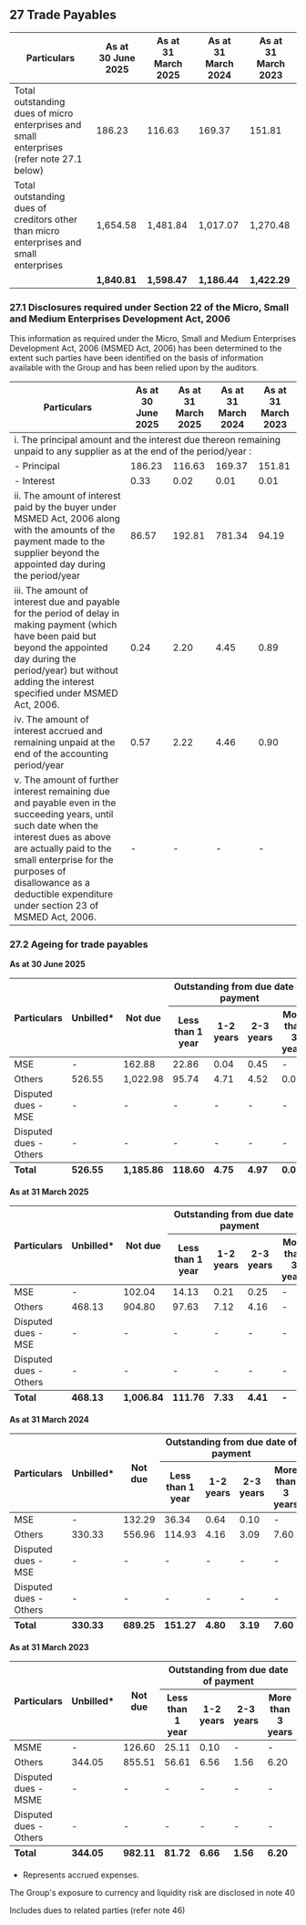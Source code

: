 ## 27 Trade Payables

<table><thead><tr><th>Particulars</th><th>As at<br>30 June 2025</th><th>As at<br>31 March 2025</th><th>As at<br>31 March 2024</th><th>As at<br>31 March 2023</th></tr></thead><tbody><tr><td>Total outstanding dues of micro enterprises and small enterprises (refer note 27.1 below)</td><td>186.23</td><td>116.63</td><td>169.37</td><td>151.81</td></tr><tr><td>Total outstanding dues of creditors other than micro enterprises and small enterprises</td><td>1,654.58</td><td>1,481.84</td><td>1,017.07</td><td>1,270.48</td></tr><tr><td></td><td><strong>1,840.81</strong></td><td><strong>1,598.47</strong></td><td><strong>1,186.44</strong></td><td><strong>1,422.29</strong></td></tr></tbody></table>

### 27.1 Disclosures required under Section 22 of the Micro, Small and Medium Enterprises Development Act, 2006

This information as required under the Micro, Small and Medium Enterprises Development Act, 2006 (MSMED Act, 2006) has been determined to the extent such parties have been identified on the basis of information available with the Group and has been relied upon by the auditors.

<table><thead><tr><th>Particulars</th><th>As at<br>30 June 2025</th><th>As at<br>31 March 2025</th><th>As at<br>31 March 2024</th><th>As at<br>31 March 2023</th></tr></thead><tbody><tr><td colspan="5">i. The principal amount and the interest due thereon remaining unpaid to any supplier as at the end of the period/year :</td></tr><tr><td>- Principal</td><td>186.23</td><td>116.63</td><td>169.37</td><td>151.81</td></tr><tr><td>- Interest</td><td>0.33</td><td>0.02</td><td>0.01</td><td>0.01</td></tr><tr><td>ii. The amount of interest paid by the buyer under MSMED Act, 2006 along with the amounts of the payment made to the supplier beyond the appointed day during the period/year</td><td>86.57</td><td>192.81</td><td>781.34</td><td>94.19</td></tr><tr><td>iii. The amount of interest due and payable for the period of delay in making payment (which have been paid but beyond the appointed day during the period/year) but without adding the interest specified under MSMED Act, 2006.</td><td>0.24</td><td>2.20</td><td>4.45</td><td>0.89</td></tr><tr><td>iv. The amount of interest accrued and remaining unpaid at the end of the accounting period/year</td><td>0.57</td><td>2.22</td><td>4.46</td><td>0.90</td></tr><tr><td>v. The amount of further interest remaining due and payable even in the succeeding years, until such date when the interest dues as above are actually paid to the small enterprise for the purposes of disallowance as a deductible expenditure under section 23 of MSMED Act, 2006.</td><td>-</td><td>-</td><td>-</td><td>-</td></tr></tbody></table>

### 27.2 Ageing for trade payables

**As at 30 June 2025**

<table><thead><tr><th rowspan="2">Particulars</th><th rowspan="2">Unbilled*</th><th rowspan="2">Not due</th><th colspan="4">Outstanding from due date of payment</th><th rowspan="2">Total</th></tr><tr><th>Less than 1 year</th><th>1-2 years</th><th>2-3 years</th><th>More than 3 years</th></tr></thead><tbody><tr><td>MSE</td><td>-</td><td>162.88</td><td>22.86</td><td>0.04</td><td>0.45</td><td>-</td><td>186.23</td></tr><tr><td>Others</td><td>526.55</td><td>1,022.98</td><td>95.74</td><td>4.71</td><td>4.52</td><td>0.08</td><td>1,654.58</td></tr><tr><td>Disputed dues - MSE</td><td>-</td><td>-</td><td>-</td><td>-</td><td>-</td><td>-</td><td>-</td></tr><tr><td>Disputed dues - Others</td><td>-</td><td>-</td><td>-</td><td>-</td><td>-</td><td>-</td><td>-</td></tr></tbody><tfoot><tr><td><strong>Total</strong></td><td><strong>526.55</strong></td><td><strong>1,185.86</strong></td><td><strong>118.60</strong></td><td><strong>4.75</strong></td><td><strong>4.97</strong></td><td><strong>0.08</strong></td><td><strong>1,840.81</strong></td></tr></tfoot></table>

**As at 31 March 2025**

<table><thead><tr><th rowspan="2">Particulars</th><th rowspan="2">Unbilled*</th><th rowspan="2">Not due</th><th colspan="4">Outstanding from due date of payment</th><th rowspan="2">Total</th></tr><tr><th>Less than 1 year</th><th>1-2 years</th><th>2-3 years</th><th>More than 3 years</th></tr></thead><tbody><tr><td>MSE</td><td>-</td><td>102.04</td><td>14.13</td><td>0.21</td><td>0.25</td><td>-</td><td>116.63</td></tr><tr><td>Others</td><td>468.13</td><td>904.80</td><td>97.63</td><td>7.12</td><td>4.16</td><td>-</td><td>1,481.84</td></tr><tr><td>Disputed dues - MSE</td><td>-</td><td>-</td><td>-</td><td>-</td><td>-</td><td>-</td><td>-</td></tr><tr><td>Disputed dues - Others</td><td>-</td><td>-</td><td>-</td><td>-</td><td>-</td><td>-</td><td>-</td></tr></tbody><tfoot><tr><td><strong>Total</strong></td><td><strong>468.13</strong></td><td><strong>1,006.84</strong></td><td><strong>111.76</strong></td><td><strong>7.33</strong></td><td><strong>4.41</strong></td><td><strong>-</strong></td><td><strong>1,598.47</strong></td></tr></tfoot></table>

**As at 31 March 2024**

<table><thead><tr><th rowspan="2">Particulars</th><th rowspan="2">Unbilled*</th><th rowspan="2">Not due</th><th colspan="4">Outstanding from due date of payment</th><th rowspan="2">Total</th></tr><tr><th>Less than 1 year</th><th>1-2 years</th><th>2-3 years</th><th>More than 3 years</th></tr></thead><tbody><tr><td>MSE</td><td>-</td><td>132.29</td><td>36.34</td><td>0.64</td><td>0.10</td><td>-</td><td>169.37</td></tr><tr><td>Others</td><td>330.33</td><td>556.96</td><td>114.93</td><td>4.16</td><td>3.09</td><td>7.60</td><td>1,017.07</td></tr><tr><td>Disputed dues - MSE</td><td>-</td><td>-</td><td>-</td><td>-</td><td>-</td><td>-</td><td>-</td></tr><tr><td>Disputed dues - Others</td><td>-</td><td>-</td><td>-</td><td>-</td><td>-</td><td>-</td><td>-</td></tr></tbody><tfoot><tr><td><strong>Total</strong></td><td><strong>330.33</strong></td><td><strong>689.25</strong></td><td><strong>151.27</strong></td><td><strong>4.80</strong></td><td><strong>3.19</strong></td><td><strong>7.60</strong></td><td><strong>1,186.44</strong></td></tr></tfoot></table>

**As at 31 March 2023**

<table><thead><tr><th rowspan="2">Particulars</th><th rowspan="2">Unbilled*</th><th rowspan="2">Not due</th><th colspan="4">Outstanding from due date of payment</th><th rowspan="2">Total</th></tr><tr><th>Less than 1 year</th><th>1-2 years</th><th>2-3 years</th><th>More than 3 years</th></tr></thead><tbody><tr><td>MSME</td><td>-</td><td>126.60</td><td>25.11</td><td>0.10</td><td>-</td><td>-</td><td>151.81</td></tr><tr><td>Others</td><td>344.05</td><td>855.51</td><td>56.61</td><td>6.56</td><td>1.56</td><td>6.20</td><td>1,270.49</td></tr><tr><td>Disputed dues - MSME</td><td>-</td><td>-</td><td>-</td><td>-</td><td>-</td><td>-</td><td>-</td></tr><tr><td>Disputed dues - Others</td><td>-</td><td>-</td><td>-</td><td>-</td><td>-</td><td>-</td><td>-</td></tr></tbody><tfoot><tr><td><strong>Total</strong></td><td><strong>344.05</strong></td><td><strong>982.11</strong></td><td><strong>81.72</strong></td><td><strong>6.66</strong></td><td><strong>1.56</strong></td><td><strong>6.20</strong></td><td><strong>1,422.30</strong></td></tr></tfoot></table>

* Represents accrued expenses.

The Group's exposure to currency and liquidity risk are disclosed in note 40

Includes dues to related parties (refer note 46)